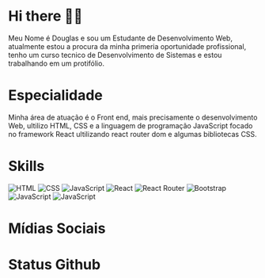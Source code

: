 # Hi there 👋🏽
Meu Nome é Douglas e sou um Estudante de Desenvolvimento Web, atualmente estou a procura da minha primeria oportunidade profissional, 
tenho um curso tecnico de Desenvolvimento de Sistemas e estou trabalhando em um protifólio.

# Especialidade
Minha área de atuação é o Front end, mais precisamente o desenvolvimento Web, ultilizo HTML, CSS e a linguagem de programação JavaScript
focado no framework React ultilizando react router dom e algumas bibliotecas CSS. 

# Skills
![HTML](https://img.shields.io/badge/HTML5-E34F26?style=for-the-badge&logo=html5&logoColor=white)  ![CSS](https://img.shields.io/badge/CSS3-1572B6?style=for-the-badge&logo=css3&logoColor=white)  ![JavaScript](https://img.shields.io/badge/JavaScript-323330?style=for-the-badge&logo=javascript&logoColor=F7DF1E)  ![React](https://img.shields.io/badge/React-20232A?style=for-the-badge&logo=react&logoColor=61DAFB)  ![React Router](https://img.shields.io/badge/React_Router-CA4245?style=for-the-badge&logo=react-router&logoColor=white)  ![Bootstrap](https://img.shields.io/badge/Bootstrap-563D7C?style=for-the-badge&logo=bootstrap&logoColor=white)  ![JavaScript]()  ![JavaScript]()

# Mídias Sociais

# Status Github
